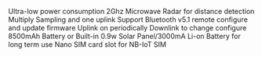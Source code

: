 Ultra-low power consumption
2Ghz Microwave Radar for distance detection
Multiply Sampling and one uplink
Support Bluetooth v5.1 remote configure and update firmware
Uplink on periodically
Downlink to change configure
8500mAh Battery or Built-in 0.9w Solar Panel/3000mA Li-on Battery for long term use
Nano SIM card slot for NB-IoT SIM
